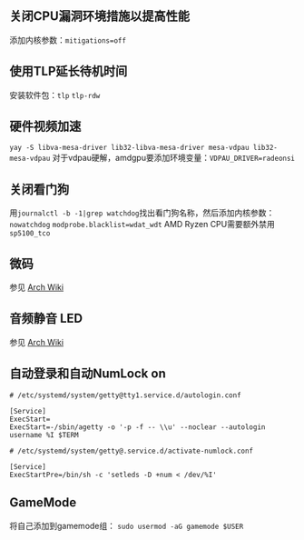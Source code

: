 ## 关闭CPU漏洞环境措施以提高性能

添加内核参数：`mitigations=off`

## 使用TLP延长待机时间

安装软件包：`tlp` `tlp-rdw`

## 硬件视频加速

`yay -S libva-mesa-driver lib32-libva-mesa-driver mesa-vdpau lib32-mesa-vdpau`
对于vdpau硬解，amdgpu要添加环境变量：`VDPAU_DRIVER=radeonsi`

## 关闭看门狗

用`journalctl -b -1|grep watchdog`找出看门狗名称，然后添加内核参数：`nowatchdog` `modprobe.blacklist=wdat_wdt`
AMD Ryzen CPU需要额外禁用`sp5100_tco`
## 微码

参见 [Arch Wiki](https://wiki.archlinuxcn.org/wiki/AMD_Ryzen)

## 音频静音 LED
参见 [Arch Wiki](https://wiki.archlinuxcn.org/wiki/%E7%AC%94%E8%AE%B0%E6%9C%AC%E7%94%B5%E8%84%91#%E9%9F%B3%E9%A2%91%E9%9D%99%E9%9F%B3_LED)

## 自动登录和自动NumLock on
```
# /etc/systemd/system/getty@tty1.service.d/autologin.conf

[Service]
ExecStart=
ExecStart=-/sbin/agetty -o '-p -f -- \\u' --noclear --autologin username %I $TERM
```

```
# /etc/systemd/system/getty@.service.d/activate-numlock.conf

[Service]
ExecStartPre=/bin/sh -c 'setleds -D +num < /dev/%I'
```

## GameMode
将自己添加到gamemode组：
`sudo usermod -aG gamemode $USER`